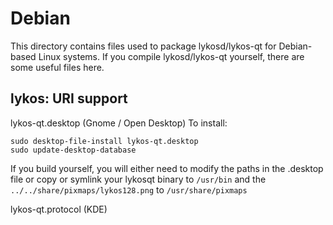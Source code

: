 
Debian
====================
This directory contains files used to package lykosd/lykos-qt
for Debian-based Linux systems. If you compile lykosd/lykos-qt yourself, there are some useful files here.

## lykos: URI support ##


lykos-qt.desktop  (Gnome / Open Desktop)
To install:

	sudo desktop-file-install lykos-qt.desktop
	sudo update-desktop-database

If you build yourself, you will either need to modify the paths in
the .desktop file or copy or symlink your lykosqt binary to `/usr/bin`
and the `../../share/pixmaps/lykos128.png` to `/usr/share/pixmaps`

lykos-qt.protocol (KDE)

